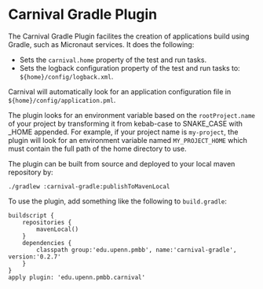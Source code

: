 # Carnival Gradle Plugin

The Carnival Gradle Plugin facilites the creation of applications build using Gradle, such as Micronaut services. It does the following:

-   Sets the `carnival.home` property of the test and run tasks.
-   Sets the logback configuration property of the test and run tasks to: `${home}/config/logback.xml`.

Carnival will automatically look for an application configuration file in `${home}/config/application.pml`.

The plugin looks for an environment variable based on the `rootProject.name` of your project by transforming it from kebab-case to SNAKE_CASE with \_HOME appended. For example, if your project name is `my-project`, the plugin will look for an environment variable named `MY_PROJECT_HOME` which must contain the full path of the home directory to use.

The plugin can be built from source and deployed to your local maven repository by:

```
./gradlew :carnival-gradle:publishToMavenLocal
```

To use the plugin, add something like the following to `build.gradle`:

```
buildscript {
    repositories {
        mavenLocal()
    }
    dependencies {
        classpath group:'edu.upenn.pmbb', name:'carnival-gradle', version:'0.2.7'
    }
}
apply plugin: 'edu.upenn.pmbb.carnival'
```
